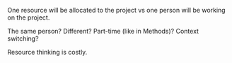 One resource will be allocated to the project vs one person will be working on the project. 

The same person? Different? Part-time (like in Methods)? Context switching? 

Resource thinking is costly. 

